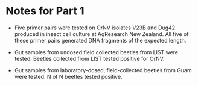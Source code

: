 # Notes for Part 1

* Five primer pairs were tested on OrNV isolates V23B and Dug42 produced in insect cell culture at AgResearch New Zealand. 
All five of these primer pairs generated DNA fragments of the expected length.

* Gut samples from undosed field collected beetles from LIST were tested. Beetles collected from LIST tested positive for OrNV. 

* Gut samples from laboratory-dosed, field-collected beetles from Guam were tested. N of N beetles tested positive.
